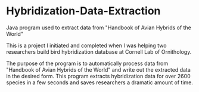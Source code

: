 # Hybridization-Data-Extraction
Java program used to extract data from "Handbook of Avian Hybrids of the World"

This is a project I initiated and completed when I was helping two researchers build bird hybridization database at Cornell Lab of Ornithology.

The purpose of the program is to automatically process data from "Handbook of Avian Hybrids of the World" and write out the extracted data in the desired form. This program extracts hybridization data for over 2600 species in a few seconds and saves researchers a dramatic amount of time.
